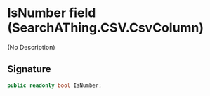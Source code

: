 # IsNumber field (SearchAThing.CSV.CsvColumn)
(No Description)

## Signature
```csharp
public readonly bool IsNumber;
```
